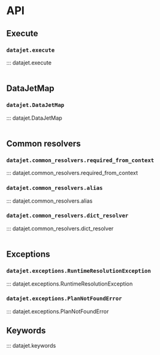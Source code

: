 # API
## Execute
### `datajet.execute`
::: datajet.execute
<br />
<br />

## DataJetMap
### `datajet.DataJetMap`
::: datajet.DataJetMap
<br />
<br />
## Common resolvers

### `datajet.common_resolvers.required_from_context`
::: datajet.common_resolvers.required_from_context
<br />
### `datajet.common_resolvers.alias`
::: datajet.common_resolvers.alias
<br />
### `datajet.common_resolvers.dict_resolver`
::: datajet.common_resolvers.dict_resolver
<br />
<br />
## Exceptions
### `datajet.exceptions.RuntimeResolutionException`
::: datajet.exceptions.RuntimeResolutionException
<br />
### `datajet.exceptions.PlanNotFoundError`
::: datajet.exceptions.PlanNotFoundError

## Keywords
::: datajet.keywords